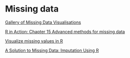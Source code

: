 # Missing data 

[Gallery of Missing Data Visualisations](https://cran.r-project.org/web/packages/naniar/vignettes/naniar-visualisation.html)

[R in Action: Chapter 15 Advanced methods for missing data](https://rstudio-pubs-static.s3.amazonaws.com/4625_fa990d611f024ea69e7e2b10dd228fe7.html)

[Visualize missing values in R](https://jev-pankov.com/2017/11/15/visualize-missing-values-in-r/)

[A Solution to Missing Data: Imputation Using R](https://www.kdnuggets.com/2017/09/missing-data-imputation-using-r.html)
